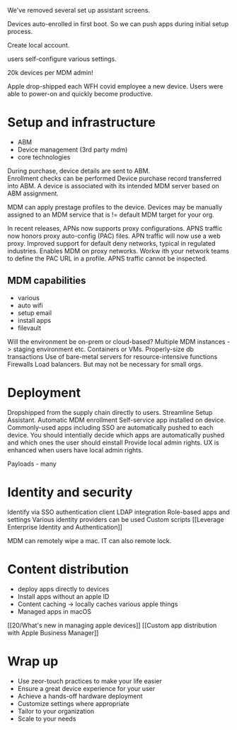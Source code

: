 We've removed several set up assistant screens.

Devices auto-enrolled in first boot.  So we can push apps during initial setup process.

Create local account.

users self-configure various settings.

20k devices per MDM admin!

Apple drop-shipped each WFH covid employee a new device.  Users were able to power-on and quickly become productive.

# Setup and infrastructure

* ABM
* Device management (3rd party mdm)
* core technologies

During purchase, device details are sent to ABM.  
Enrollment checks can be performed
Device purchase record transferred into ABM.
A device is associated with its intended MDM server based on ABM assignment.

MDM can apply prestage profiles to the device.
Devices may be manually assigned to an MDM service that is != default MDM target for your org.

In recent releases, APNs now supports proxy configurations.
APNS traffic now honors proxy auto-config (PAC) files.
APN traffic will now use a web proxy.
Improved support for default deny networks, typical in regulated industries.
Enables MDM on proxy networks.
Workw ith your network teams to define the PAC URL in a profile.
APNS traffic cannot be inspected.

## MDM capabilities
* various
* auto wifi
* setup email
* install apps
* filevault

Will the environment be on-prem or cloud-based?
Multiple MDM instances -> staging environment etc.
Containers or VMs.
Properly-size db transactions
Use of bare-metal servers for resource-intensive functions
Firewalls
Load balancers.  But may not be necessary for small orgs.


# Deployment
Dropshipped from the supply chain directly to users.
Streamline Setup Assistant.
Automatic MDM enrollment
Self-service app installed on device.  Commonly-used apps including SSO are automatically pushed to each device.
You should intentially decide which apps are automatically pushed and which ones the user should einstall
Provide local admin rights.  UX is enhanced when users have local admin rights.

Payloads - many

# Identity and security
Identify via SSO authentication client
LDAP integration
Role-based apps and settings
Various identity providers can be used
Custom scripts
[[Leverage Enterprise Identity and Authentication]]

MDM can remotely wipe a mac.  IT can also remote lock.
# Content distribution
* deploy apps directly to devices
* Install apps without an apple ID
* Content caching -> locally caches various apple things
* Managed apps in macOS

[[20/What's new in managing apple devices]]
[[Custom app distribution with Apple Business Manager]]

# Wrap up
* Use zeor-touch practices to make your life easier
* Ensure a great device experience for your user
* Achieve a hands-off hardware deployment
* Customize settings where appropriate
* Tailor to your organization
* Scale to your needs